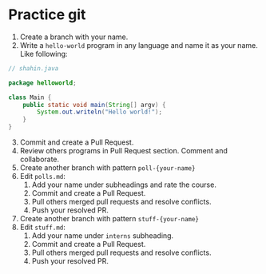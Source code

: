 # Practice git

1. Create a branch with your name.
1. Write a `hello-world` program in any language and name it as your name. Like following:

``` java
// shahin.java

package helloworld;

class Main {
    public static void main(String[] argv) {
        System.out.writeln("Hello world!");
    }
}
```

3. Commit and create a Pull Request.
3. Review others programs in Pull Request section. Comment and collaborate.
3. Create another branch with pattern `poll-{your-name}`
3. Edit `polls.md`:
   1. Add your name under subheadings and rate the course.
   1. Commit and create a Pull Request.
   1. Pull others merged pull requests and resolve conflicts.
   1. Push your resolved PR.
3. Create another branch with pattern `stuff-{your-name}`
3. Edit `stuff.md`:
   1. Add your name under `interns` subheading.
   1. Commit and create a Pull Request.
   1. Pull others merged pull requests and resolve conflicts.
   1. Push your resolved PR.

